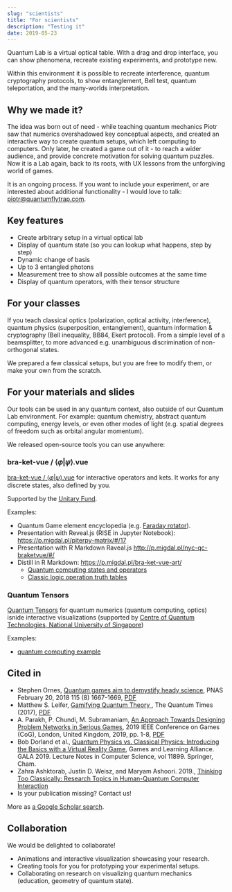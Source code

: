 ```yaml
---
slug: "scientists"
title: "For scientists"
description: "Testing it"
date: 2019-05-23
---
```


Quantum Lab is a virtual optical table. With a drag and drop interface, you can show phenomena, recreate existing experiments, and prototype new.

Within this environment it is possible to recreate interference, quantum cryptography protocols, to show entanglement, Bell test, quantum teleportation, and the many-worlds interpretation.

## Why we made it?

The idea was born out of need - while teaching quantum mechanics Piotr saw that numerics overshadowed key conceptual aspects, and created an interactive way to create quantum setups, which left computing to computers. Only later, he created a game out of it - to reach a wider audience, and provide concrete motivation for solving quantum puzzles. Now it is a Lab again, back to its roots, with UX lessons from the unforgiving world of games.

It is an ongoing process. If you want to include your experiment, or are interested about additional functionality - I would love to talk: piotr@quantumflytrap.com.

## Key features

- Create arbitrary setup in a virtual optical lab
- Display of quantum state (so you can lookup what happens, step by step)
- Dynamic change of basis
- Up to 3 entangled photons
- Measurement tree to show all possible outcomes at the same time
- Display of quantum operators, with their tensor structure

## For your classes

If you teach classical optics (polarization, optical activity, interference), quantum physics (superposition, entanglement), quantum information & cryptography (Bell inequality, BB84, Ekert protocol). From a simple level of a beamsplitter, to more advanced e.g. unambiguous discrimination of non-orthogonal states.

We prepared a few classical setups, but you are free to modify them, or make your own from the scratch.

## For your materials and slides

Our tools can be used in any quantum context, also outside of our Quantum Lab environment. For example: quantum chemistry, abstract quantum computing, energy levels, or even other modes of light (e.g. spatial degrees of freedom such as orbital angular momentum).

We released open-source tools you can use anywhere:

### bra-ket-vue / ⟨𝜑|𝜓⟩.vue

[bra-ket-vue / ⟨𝜑|𝜓⟩.vue](https://github.com/Quantum-Game/bra-ket-vue) for interactive operators and kets.
It works for any discrete states, also defined by you.

Supported by the [Unitary Fund](https://unitary.fund/).

Examples:

- Quantum Game element encyclopedia (e.g. [Faraday rotator](https://quantumgame.io/info/faraday-rotator)).
- Presentation with Reveal.js (RISE in Jupyter Notebook): <https://p.migdal.pl/piterpy-matrix/#/17>
- Presentation with R Markdown Raveal.js <http://p.migdal.pl/nyc-qc-braketvue/#/>
- Distill in R Markdown: <https://p.migdal.pl/bra-ket-vue-art/>
  - [Quantum computing states and operators](https://p.migdal.pl/bra-ket-vue-art/ket.html)
  - [Classic logic operation truth tables](https://p.migdal.pl/bra-ket-vue-art/logic_operations.html)

### Quantum Tensors

[Quantum Tensors](https://github.com/Quantum-Game/quantum-tensors) for quantum numerics (quantum computing, optics) isnide interactive visualizations (supported by [Centre of Quantum Technologies, National University of Singapore](https://www.quantumlah.org/))

Examples:

- [quantum computing example](https://jsfiddle.net/stared/wusev5a9/8/)

## Cited in

- Stephen Ornes, [Quantum games aim to demystify heady science](https://doi.org/10.1073/pnas.1800744115), PNAS February 20, 2018 115 (8) 1667-1669, [PDF](https://www.pnas.org/content/pnas/115/8/1667.full.pdf)
- Matthew S. Leifer, [Gamifying Quantum Theory
  ](https://digitalcommons.chapman.edu/scs_articles/541/), The Quantum Times (2017), [PDF](https://digitalcommons.chapman.edu/cgi/viewcontent.cgi?article=1541&context=scs_articles)
- A. Parakh, P. Chundi, M. Subramaniam, [An Approach Towards Designing Problem Networks in Serious Games](https://doi.org/10.1109/CIG.2019.8848055), 2019 IEEE Conference on Games (CoG), London, United Kingdom, 2019, pp. 1-8, [PDF](https://ieee-cog.org/2019/papers/paper_113.pdf)
- Bob Dorland et al., [Quantum Physics vs. Classical Physics: Introducing the Basics with a Virtual Reality Game](https://doi.org/10.1007/978-3-030-34350-7_37), Games and Learning Alliance. GALA 2019. Lecture Notes in Computer Science, vol 11899. Springer, Cham.
- Zahra Ashktorab, Justin D. Weisz, and Maryam Ashoori. 2019., [Thinking Too Classically: Research Topics in Human-Quantum Computer Interaction](https://doi.org/10.1145/3290605.3300486)
- Is your publication missing? Contact us!

More as [a Google Scholar search](https://scholar.google.com/scholar?hl=en&as_sdt=0%2C5&q=%22quantumgame.io%22+OR+%22quantum+game+with+photons%22&btnG=).

## Collaboration

We would be delighted to collaborate!

- Animations and interactive visualization showcasing your research.
- Creating tools for you for prototyping your experimental setups.
- Collaborating on research on visualizing quantum mechanics (education, geometry of quantum state).
